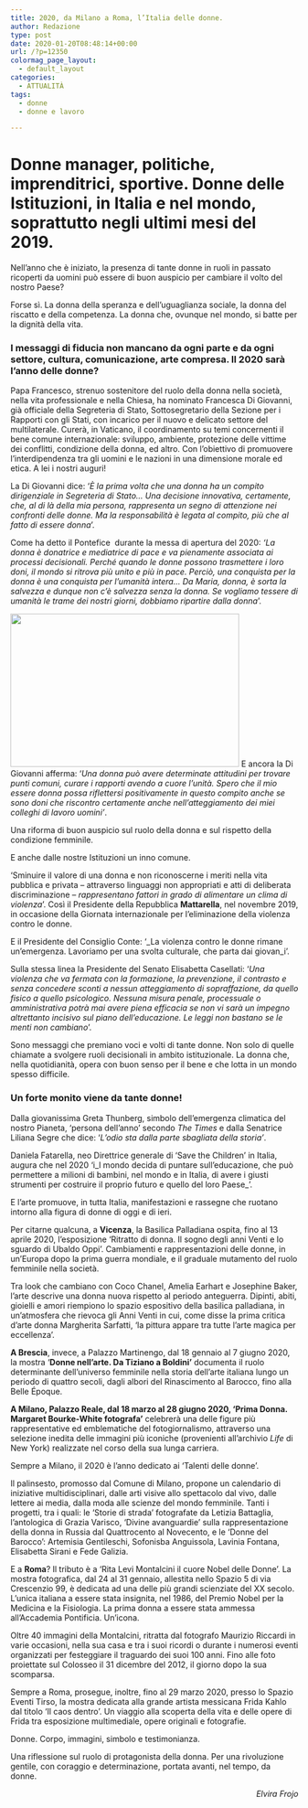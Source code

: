 ```yaml
---
title: 2020, da Milano a Roma, l’Italia delle donne.
author: Redazione
type: post
date: 2020-01-20T08:48:14+00:00
url: /?p=12350
colormag_page_layout:
  - default_layout
categories:
  - ATTUALITÀ
tags:
  - donne
  - donne e lavoro

---
```

# Donne manager, politiche, imprenditrici, sportive. Donne delle Istituzioni, in Italia e nel mondo, soprattutto negli ultimi mesi del 2019.

Nell’anno che è iniziato, la presenza di tante donne in ruoli in passato ricoperti da uomini può essere di buon auspicio per cambiare il volto del nostro Paese?

Forse sì. La donna della speranza e dell’uguaglianza sociale, la donna del riscatto e della competenza. La donna che, ovunque nel mondo, si batte per la dignità della vita.

### I messaggi di fiducia non mancano da ogni parte e da ogni settore, cultura, comunicazione, arte compresa. Il 2020 sarà l’anno delle donne?

Papa Francesco, strenuo sostenitore del ruolo della donna nella società, nella vita professionale e nella Chiesa, ha nominato Francesca Di Giovanni, già officiale della Segreteria di Stato, Sottosegretario della Sezione per i Rapporti con gli Stati, con incarico per il nuovo e delicato settore del multilaterale. Curerà, in Vaticano, il coordinamento su temi concernenti il bene comune internazionale: sviluppo, ambiente, protezione delle vittime dei conflitti, condizione della donna, ed altro. Con l’obiettivo di promuovere l’interdipendenza tra gli uomini e le nazioni in una dimensione morale ed etica. A lei i nostri auguri!

La Di Giovanni dice: ‘_È la prima volta che una donna ha un compito dirigenziale in Segreteria di Stato… Una decisione innovativa, certamente, che, al di là della mia persona, rappresenta un segno di attenzione nei confronti delle donne. Ma la responsabilità è legata al compito, più che al fatto di essere donna_’.

Come ha detto il Pontefice  durante la messa di apertura del 2020: _‘La donna è donatrice e mediatrice di pace e va pienamente associata ai processi decisionali. Perché quando le donne possono trasmettere i loro doni, il mondo si ritrova più unito e più in pace. Perciò, una conquista per la donna è una conquista per l’umanità intera&#8230; Da Maria, donna, è sorta la salvezza e dunque non c’è salvezza senza la donna. Se vogliamo tessere di umanità le trame dei nostri giorni, dobbiamo ripartire dalla donna_’.

<img decoding="async" loading="lazy" class="alignleft wp-image-12351" src="https://progressonline.it/wp-content/uploads/2020/01/writer-1421099_640-300x201.jpg" alt="" width="400" height="268" /> E ancora la Di Giovanni afferma: ‘_Una donna può avere determinate attitudini per trovare punti comuni, curare i rapporti avendo a cuore l’unità. Spero che il mio essere donna possa riflettersi positivamente in questo compito anche se sono doni che riscontro certamente anche nell’atteggiamento dei miei colleghi di lavoro uomini’_.

Una riforma di buon auspicio sul ruolo della donna e sul rispetto della condizione femminile.

E anche dalle nostre Istituzioni un inno comune.

‘Sminuire il valore di una donna e non riconoscerne i meriti nella vita pubblica e privata &#8211; attraverso linguaggi non appropriati e atti di deliberata discriminazione &#8211; _rappresentano fattori in grado di alimentare un clima di violenza_’. Così il Presidente della Repubblica **Mattarella**, nel novembre 2019, in occasione della Giornata internazionale per l’eliminazione della violenza contro le donne.

E il Presidente del Consiglio Conte: ‘_La violenza contro le donne rimane un’emergenza. Lavoriamo per una svolta culturale, che parta dai giovan_i’.

Sulla stessa linea la Presidente del Senato Elisabetta Casellati: ‘_Una violenza che va fermata con la formazione, la prevenzione, il contrasto e senza concedere sconti a nessun atteggiamento di sopraffazione, da quello fisico a quello psicologico. Nessuna misura penale, processuale o amministrativa potrà mai avere piena efficacia se non vi sarà un impegno altrettanto incisivo sul piano dell&#8217;educazione. Le leggi non bastano se le menti non cambiano_’.

Sono messaggi che premiano voci e volti di tante donne. Non solo di quelle chiamate a svolgere ruoli decisionali in ambito istituzionale. La donna che, nella quotidianità, opera con buon senso per il bene e che lotta in un mondo spesso difficile.

### Un forte monito viene da tante donne!

Dalla giovanissima Greta Thunberg, simbolo dell&#8217;emergenza climatica del nostro Pianeta, ‘persona dell’anno’ secondo _The Times_ e dalla Senatrice Liliana Segre che dice: ‘_L’odio sta dalla parte sbagliata della storia’_.

Daniela Fatarella, neo Direttrice generale di ‘Save the Children’ in Italia, augura che nel 2020 ‘i_l mondo decida di puntare sull’educazione, che può permettere a milioni di bambini, nel mondo e in Italia, di avere i giusti strumenti per costruire il proprio futuro e quello del loro Paese_’.

E l’arte promuove, in tutta Italia, manifestazioni e rassegne che ruotano intorno alla figura di donne di oggi e di ieri.

Per citarne qualcuna, a **Vicenza**, la Basilica Palladiana ospita, fino al 13 aprile 2020, l’esposizione ‘Ritratto di donna. Il sogno degli anni Venti e lo sguardo di Ubaldo Oppi’. Cambiamenti e rappresentazioni delle donne, in un’Europa dopo la prima guerra mondiale, e il graduale mutamento del ruolo femminile nella società.

Tra look che cambiano con Coco Chanel, Amelia Earhart e Josephine Baker, l’arte descrive una donna nuova rispetto al periodo anteguerra. Dipinti, abiti, gioielli e amori riempiono lo spazio espositivo della basilica palladiana, in un’atmosfera che rievoca gli Anni Venti in cui, come disse la prima critica d’arte donna Margherita Sarfatti, ‘la pittura appare tra tutte l’arte magica per eccellenza’.

**A Brescia**, invece, a Palazzo Martinengo, dal 18 gennaio al 7 giugno 2020, la mostra ‘**Donne nell&#8217;arte. Da Tiziano a Boldini’** documenta il ruolo determinante dell’universo femminile nella storia dell’arte italiana lungo un periodo di quattro secoli, dagli albori del Rinascimento al Barocco, fino alla Belle Époque.

**A Milano, Palazzo Reale, dal 18 marzo al 28 giugno 2020, ‘Prima Donna. Margaret Bourke-White fotografa’** celebrerà una delle figure più rappresentative ed emblematiche del fotogiornalismo, attraverso una selezione inedita delle immagini più iconiche (provenienti all’archivio _Life_ di New York) realizzate nel corso della sua lunga carriera.

Sempre a Milano, il 2020 è l’anno dedicato ai ‘Talenti delle donne’.

Il palinsesto, promosso dal Comune di Milano, propone un calendario di iniziative multidisciplinari, dalle arti visive allo spettacolo dal vivo, dalle lettere ai media, dalla moda alle scienze del mondo femminile. Tanti i progetti, tra i quali: le &#8216;Storie di strada&#8217; fotografate da Letizia Battaglia, l&#8217;antologica di Grazia Varisco, &#8216;Divine avanguardie&#8217; sulla rappresentazione della donna in Russia dal Quattrocento al Novecento, e le ‘Donne del Barocco’: Artemisia Gentileschi, Sofonisba Anguissola, Lavinia Fontana, Elisabetta Sirani e Fede Galizia.

E a **Roma**? Il tributo è a ‘Rita Levi Montalcini il cuore Nobel delle Donne’. La mostra fotografica, dal 24 al 31 gennaio, allestita nello Spazio 5 di via Crescenzio 99, è dedicata ad una delle più grandi scienziate del XX secolo. L’unica italiana a essere stata insignita, nel 1986, del Premio Nobel per la Medicina e la Fisiologia. La prima donna a essere stata ammessa all’Accademia Pontificia. Un’icona.

Oltre 40 immagini della Montalcini, ritratta dal fotografo Maurizio Riccardi in varie occasioni, nella sua casa e tra i suoi ricordi o durante i numerosi eventi organizzati per festeggiare il traguardo dei suoi 100 anni. Fino alle foto proiettate sul Colosseo il 31 dicembre del 2012, il giorno dopo la sua scomparsa.

Sempre a Roma, prosegue, inoltre, fino al 29 marzo 2020, presso lo Spazio Eventi Tirso, la mostra dedicata alla grande artista messicana Frida Kahlo dal titolo ‘Il caos dentro’. Un viaggio alla scoperta della vita e delle opere di Frida tra esposizione multimediale, opere originali e fotografie.

Donne. Corpo, immagini, simbolo e testimonianza.

Una riflessione sul ruolo di protagonista della donna. Per una rivoluzione gentile, con coraggio e determinazione, portata avanti, nel tempo, da donne.

<p style="text-align: right;">
  <em>Elvira Frojo</em>
</p>
